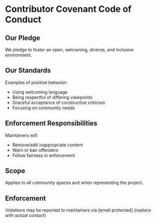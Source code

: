 # Contributor Covenant Code of Conduct

## Our Pledge

We pledge to foster an open, welcoming, diverse, and inclusive environment.

## Our Standards

Examples of positive behavior:

- Using welcoming language
- Being respectful of differing viewpoints
- Graceful acceptance of constructive criticism
- Focusing on community needs

## Enforcement Responsibilities

Maintainers will:

- Remove/edit inappropriate content
- Warn or ban offenders
- Follow fairness in enforcement

## Scope

Applies to all community spaces and when representing the project.

## Enforcement

Violations may be reported to maintainers via [email protected] (_replace with actual contact_)
